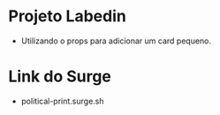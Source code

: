 
# Projeto Labedin

* Utilizando o props para adicionar um card pequeno.

# Link do Surge
*  political-print.surge.sh



